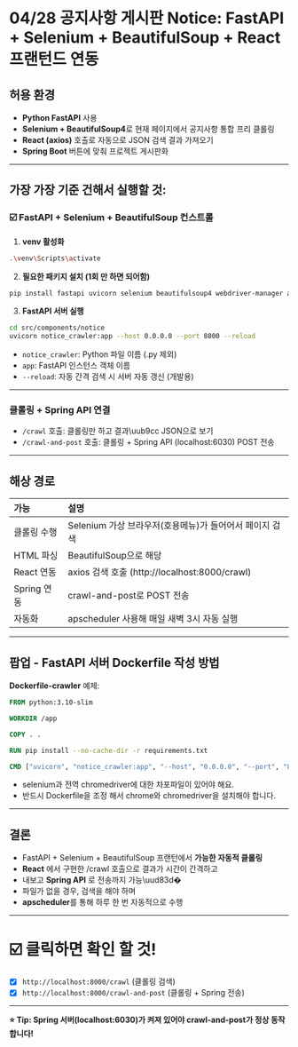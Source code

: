 # 04/28 공지사항 게시판 Notice: FastAPI + Selenium + BeautifulSoup + React 프랜턴드 연동

## 허용 환경
- **Python FastAPI** 사용
- **Selenium + BeautifulSoup4**로 현재 페이지에서 공지사항 통합 프리 클롤링
- **React (axios)** 호출로 자동으로 JSON 검색 결과 가져오기
- **Spring Boot** 버튼에 맞춰 프로젝트 게시판화

---

## 가장 가장 기준 건해서 실행할 것:

### ☑️ FastAPI + Selenium + BeautifulSoup 컨스트롤

1. **venv 활성화**

```bash
.\venv\Scripts\activate
```

2. **필요한 패키지 설치 (1회 만 하면 되어함)**

```bash
pip install fastapi uvicorn selenium beautifulsoup4 webdriver-manager apscheduler requests
```

3. **FastAPI 서버 실행**

```bash
cd src/components/notice
uvicorn notice_crawler:app --host 0.0.0.0 --port 8000 --reload
```
- `notice_crawler`: Python 파일 이름 (.py 제외)
- `app`: FastAPI 인스턴스 객체 이름
- `--reload`: 자동 간격 검색 시 서버 자동 갱신 (개발용)

---

### 클롤링 + Spring API 연결

- `/crawl`  호출:  클롤링만 하고 결과\uub9cc JSON으로 보기
- `/crawl-and-post` 호출:  클롤링 + Spring API (localhost:6030) POST 전송

---

## 해상 경로

| 가능 | 설명 |
|:---|:---|
| 클롤링 수행 | Selenium 가상 브라우저(호용메뉴)가 들어어서 페이지 검색 |
| HTML 파싱 | BeautifulSoup으로 해당 |
| React 연동 | axios 검색 호출 (http://localhost:8000/crawl) |
| Spring 연동 | crawl-and-post로 POST 전송 |
| 자동화 | apscheduler 사용해 매일 새벽 3시 자동 실행 |


---

## 팝업 - FastAPI 서버 Dockerfile 작성 방법

**Dockerfile-crawler** 예제:

```Dockerfile
FROM python:3.10-slim

WORKDIR /app

COPY . .

RUN pip install --no-cache-dir -r requirements.txt

CMD ["uvicorn", "notice_crawler:app", "--host", "0.0.0.0", "--port", "8000", "--reload"]
```
- selenium과 전역 chromedriver에 대한 차포파일이 있어야 해요.
- 반드시 Dockerfile을 조정 해서 chrome와 chromedriver을 설치해야 합니다.



---

## 결론

- FastAPI + Selenium + BeautifulSoup 프랜턴에서  **가능한 자동적 클롤링**
- **React** 에서 구현한 /crawl 호출으로 결과가 시간이 간격하고
- 내보고 **Spring API** 로 전송까지 가능\uud83d�
- 파일가 없을 경우, 검색을 해야 하며
- **apscheduler**를 통해 하루 한 번 자동적으로 수행

---

# ☑️  클릭하면 확인 할 것!
- [x] `http://localhost:8000/crawl` (클롤링 검색)
- [x] `http://localhost:8000/crawl-and-post` (클롤링 + Spring 전송)

---

**⭐️ Tip: Spring 서버(localhost:6030)가 켜져 있어야 crawl-and-post가 정상 동작합니다!**

